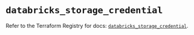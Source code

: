 # `databricks_storage_credential`

Refer to the Terraform Registry for docs: [`databricks_storage_credential`](https://registry.terraform.io/providers/databricks/databricks/1.48.0/docs/resources/storage_credential).
